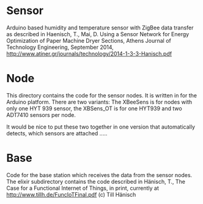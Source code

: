 Sensor
======

Arduino based humidity and temperature sensor with ZigBee data transfer as described
in Haenisch, T., Mai, D. Using a Sensor Network for Energy Optimization
of Paper Machine Dryer Sections, Athens Journal of Technology Engineering, September 2014,
http://www.atiner.gr/journals/technology/2014-1-3-3-Hanisch.pdf

Node
====
This directory contains the code for the sensor nodes. It is written in for the Arduino platform. There are two variants: The XBeeSens is for nodes with only one HYT 939 sensor, the XBSens_OT is for one HYT939 and two ADT7410 sensors per node.

It would be nice to put these two together in one version that automatically detects, which sensors are attached ..... 

Base
====
Code for the base station which receives the data from the sensor nodes. The elixir subdirectory contains the code described in Hänisch, T., The Case for a Functional Internet of Things, in print, currently at http://www.tillh.de/FuncIoTFinal.pdf
(c) Till Hänisch
